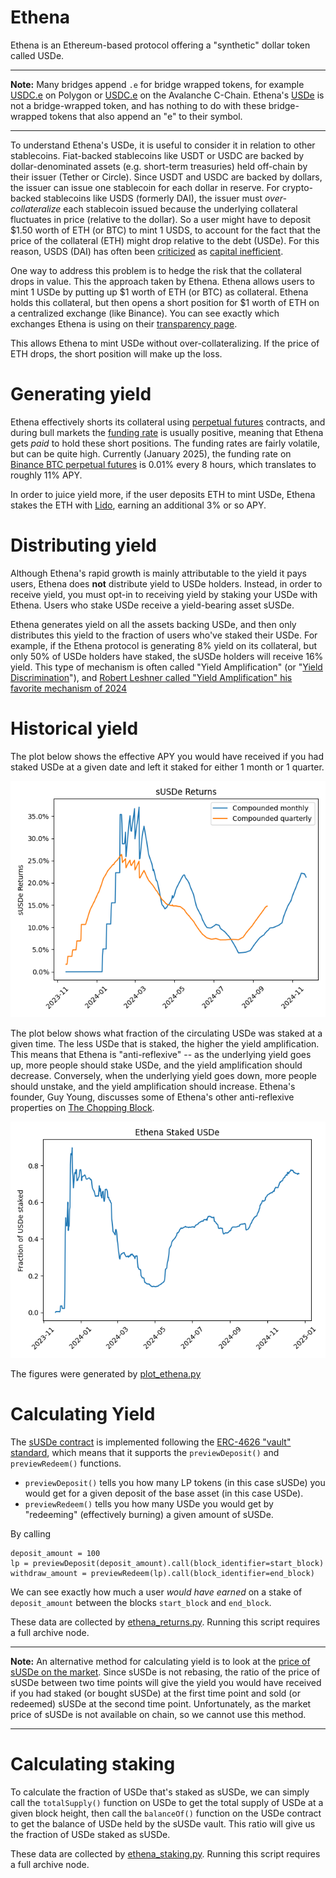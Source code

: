 # Ethena

Ethena is an Ethereum-based protocol offering a "synthetic" dollar token called USDe.

---
**Note:**
Many bridges append `.e` for bridge wrapped tokens, for example [USDC.e](https://polygonscan.com/token/0x2791bca1f2de4661ed88a30c99a7a9449aa84174) on Polygon or [USDC.e](https://snowtrace.io/token/0xa7d7079b0fead91f3e65f86e8915cb59c1a4c664) on the Avalanche C-Chain.  Ethena's [USDe](https://etherscan.io/address/0x4c9edd5852cd905f086c759e8383e09bff1e68b3) is not a bridge-wrapped token, and has nothing to do with these bridge-wrapped tokens that also append an "e" to their symbol.

---

To understand Ethena's USDe, it is useful to consider it in relation to other stablecoins.  Fiat-backed stablecoins like USDT or USDC are backed by dollar-denominated assets (e.g. short-term treasuries) held off-chain by their issuer (Tether or Circle).  Since USDT and USDC are backed by dollars, the issuer can issue one stablecoin for each dollar in reserve.  For crypto-backed stablecoins like USDS (formerly DAI), the issuer must *over-collateralize* each stablecoin issued because the underlying collateral fluctuates in price (relative to the dollar).  So a user might have to deposit \$1.50 worth of ETH (or BTC) to mint 1 USDS, to account for the fact that the price of the collateral (ETH) might drop relative to the debt (USDe).  For this reason, USDS (DAI) has often been [criticized](https://multicoin.capital/2021/09/02/solving-the-stablecoin-trilemma/) as [capital inefficient](https://www.forbes.com/sites/digital-assets/2023/03/02/unstable-dai-dynamics-could-kill-ethereums-favorite-crypto-backed-stablecoin/).

One way to address this problem is to hedge the risk that the collateral drops in value.  This the approach taken by Ethena.
Ethena allows users to mint 1 USDe by putting up \$1 worth of ETH (or BTC) as collateral.  Ethena holds this collateral, but then opens a short position for \$1 worth of ETH on a centralized exchange (like Binance).  You can see exactly which exchanges Ethena is using on their [transparency page](https://app.ethena.fi/dashboards/transparency).

This allows Ethena to mint USDe without over-collateralizing.  If the price of ETH drops, the short position will make up the loss.

# Generating yield

Ethena effectively shorts its collateral using [perpetual futures](https://cointelegraph.com/explained/what-are-perpetual-futures-contracts-in-cryptocurrency) contracts, and during bull markets the [funding rate](https://www.binance.com/en/blog/futures/what-is-futures-funding-rate-and-why-it-matters-421499824684903247) is usually positive, meaning that Ethena gets *paid* to hold these short positions.  The funding rates are fairly volatile, but can be quite high.  Currently (January 2025), the funding rate on [Binance BTC perpetual futures](https://www.binance.com/en/futures/funding-history/perpetual/funding-fee-history) is 0.01% every 8 hours, which translates to roughly 11% APY.

In order to juice yield more, if the user deposits ETH to mint USDe, Ethena stakes the ETH with [Lido](https://lido.fi), earning an additional 3% or so APY.

# Distributing yield

Although Ethena's rapid growth is mainly attributable to the yield it pays users, Ethena does **not** distribute yield to USDe holders.  Instead, in order to receive yield, you must opt-in to receiving yield by staking your USDe with Ethena.  Users who stake USDe receive a yield-bearing asset sUSDe.

Ethena generates yield on all the assets backing USDe, and then only distributes this yield to the fraction of users who've staked their USDe.
For example, if the Ethena protocol is generating 8% yield on its collateral, but only 50% of USDe holders have staked, the sUSDe holders will receive 16% yield.  This type of mechanism is often called "Yield Amplification" (or "[Yield Discrimination](https://www.youtube.com/watch?v=Ild-vtexsMM&t=1362s)"), and [Robert Leshner called "Yield Amplification" his favorite mechanism of 2024](https://youtu.be/IVIyAYTm1Fo?list=PLySrw1Nvf-srh6ZnJ033Jb440VKUjVNgX&t=1773)

# Historical yield

The plot below shows the effective APY you would have received if you had staked USDe at a given date and left it staked for either 1 month or 1 quarter.

![Ethena Yield](figures/ethena_returns.png)

The plot below shows what fraction of the circulating USDe was staked at a given time.  The less USDe that is staked, the higher the yield amplification.  This means that Ethena is "anti-reflexive" -- as the underlying yield goes up, more people should stake USDe, and the yield amplification should decrease.  Conversely, when the underlying yield goes down, more people should unstake, and the yield amplification should increase.  Ethena's founder, Guy Young, discusses some of Ethena's other anti-reflexive properties on [The Chopping Block](https://youtu.be/IVIyAYTm1Fo?list=PLySrw1Nvf-srh6ZnJ033Jb440VKUjVNgX&t=2849).

![Ethena Staking](figures/ethena_staked.png)

The figures were generated by [plot_ethena.py](plot_ethena.py)

# Calculating Yield

The [sUSDe contract]() is implemented following the [ERC-4626 "vault" standard](https://ethereum.org/en/developers/docs/standards/tokens/erc-4626/), which means that it supports the `previewDeposit()` and `previewRedeem()` functions.

* `previewDeposit()` tells you how many LP tokens (in this case sUSDe) you would get for a given deposit of the base asset (in this case USDe).
* `previewRedeem()` tells you how many USDe you would get by "redeeming" (effectively burning) a given amount of sUSDe.

By calling
```
deposit_amount = 100
lp = previewDeposit(deposit_amount).call(block_identifier=start_block)
withdraw_amount = previewRedeem(lp).call(block_identifier=end_block)
```
We can see exactly how much a user *would have earned* on a stake of `deposit_amount` between the blocks `start_block` and `end_block`.

These data are collected by [ethena_returns.py](ethena_returns.py).
Running this script requires a full archive node.

---
**Note:**
An alternative method for calculating yield is to look at the [price of sUSDe on the market](https://coinmarketcap.com/currencies/ethena-staked-usde/).  Since sUSDe is not rebasing, the ratio of the price of sUSDe between two time points will give the yield you would have received if you had staked (or bought sUSDe) at the first time point and sold (or redeemed) sUSDe at the second time point.
Unfortunately, as the market price of sUSDe is not available on chain, so we cannot use this method.

---

# Calculating staking 

To calculate the fraction of USDe that's staked as sUSDe, we can simply call the `totalSupply()` function on USDe to get the total supply of USDe at a given block height, then call the `balanceOf()` function on the USDe contract to get the balance of USDe held by the sUSDe vault.  This ratio will give us the fraction of USDe staked as sUSDe.

These data are collected by [ethena_staking.py](ethena_staking.py).
Running this script requires a full archive node.
